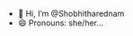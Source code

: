 - 👋 Hi, I’m @Shobhitharednam
- 😄 Pronouns: she/her...

<!---
Shobhitharednam/Shobhitharednam is a ✨ special ✨ repository because its `README.md` (this file) appears on your GitHub profile.
You can click the Preview link to take a look at your changes.
--->
